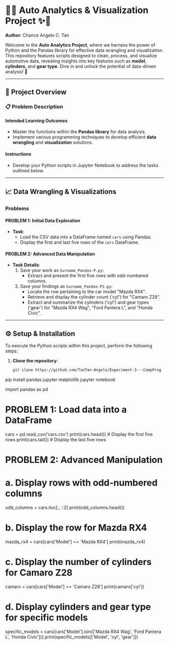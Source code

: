 # 🚗✨ Auto Analytics & Visualization Project ✨🚗

**Author**: Chance Angelo C. Tan

Welcome to the **Auto Analytics Project**, where we harness the power of Python and the Pandas library for effective data wrangling and visualization. This repository features scripts designed to clean, process, and visualize automotive data, revealing insights into key features such as **model**, **cylinders**, and **gear type**. Dive in and unlock the potential of data-driven analysis! 🚀

---

## 📝 Project Overview

### 📋 **Problem Description**

#### **Intended Learning Outcomes**
- Master the functions within the **Pandas library** for data analysis.
- Implement various programming techniques to develop efficient **data wrangling** and **visualization** solutions.

#### **Instructions**
- Develop your Python scripts in Jupyter Notebook to address the tasks outlined below.

---

## 📈 Data Wrangling & Visualizations

### **Problems**

#### **PROBLEM 1: Initial Data Exploration**
- **Task**:
  - Load the CSV data into a DataFrame named `cars` using Pandas.
  - Display the first and last five rows of the `cars` DataFrame.

#### **PROBLEM 2: Advanced Data Manipulation**
- **Task Details**:
  1. Save your work as `Surname_Pandas-P.py`:
     - Extract and present the first five rows with odd-numbered columns.
  2. Save your findings as `Surname_Pandas-P2.py`:
     - Locate the row pertaining to the car model "Mazda RX4".
     - Retrieve and display the cylinder count ('cyl') for "Camaro Z28".
     - Extract and summarize the cylinders ('cyl') and gear types ('gear') for "Mazda RX4 Wag", "Ford Pantera L", and "Honda Civic".

---

## ⚙️ Setup & Installation

To execute the Python scripts within this project, perform the following steps:

1. **Clone the repository**:
   ```bash
   git clone https://github.com/TanTan-Angelo/Experiment-3---CompProg

pip install pandas jupyter matplotlib
jupyter notebook


import pandas as pd

# PROBLEM 1: Load data into a DataFrame
cars = pd.read_csv('cars.csv')
print(cars.head())  # Display the first five rows
print(cars.tail())  # Display the last five rows

# PROBLEM 2: Advanced Manipulation
# a. Display rows with odd-numbered columns
odd_columns = cars.iloc[:, ::2]
print(odd_columns.head())

# b. Display the row for Mazda RX4
mazda_rx4 = cars[cars['Model'] == 'Mazda RX4']
print(mazda_rx4)

# c. Display the number of cylinders for Camaro Z28
camaro = cars[cars['Model'] == 'Camaro Z28']
print(camaro['cyl'])

# d. Display cylinders and gear type for specific models
specific_models = cars[cars['Model'].isin(['Mazda RX4 Wag', 'Ford Pantera L', 'Honda Civic'])]
print(specific_models[['Model', 'cyl', 'gear']])



